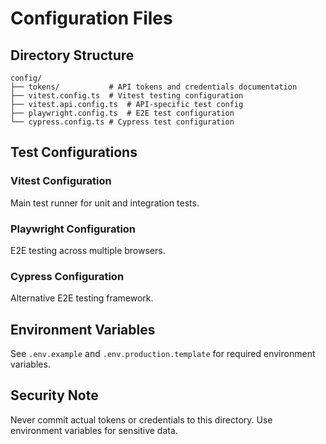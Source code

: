 # Configuration Files

## Directory Structure

```
config/
├── tokens/           # API tokens and credentials documentation
├── vitest.config.ts  # Vitest testing configuration
├── vitest.api.config.ts  # API-specific test config
├── playwright.config.ts  # E2E test configuration
└── cypress.config.ts # Cypress test configuration
```

## Test Configurations

### Vitest Configuration
Main test runner for unit and integration tests.

### Playwright Configuration
E2E testing across multiple browsers.

### Cypress Configuration
Alternative E2E testing framework.

## Environment Variables

See `.env.example` and `.env.production.template` for required environment variables.

## Security Note

Never commit actual tokens or credentials to this directory. Use environment variables for sensitive data.